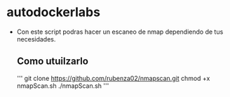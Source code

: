 # autodockerlabs

- Con este script podras hacer un escaneo de nmap dependiendo de tus necesidades.

  ## Como utuilzarlo

  '''
  git clone https://github.com/rubenza02/nmapscan.git
  chmod +x nmapScan.sh
  ./nmapScan.sh
  '''

